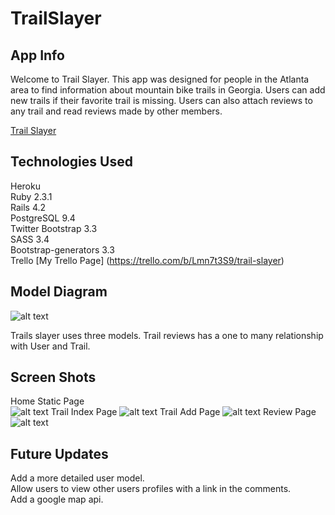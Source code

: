 # TrailSlayer
## App Info

Welcome to Trail Slayer. This app was designed for people in the Atlanta area to find information about mountain bike trails in Georgia. Users can add new trails if their favorite trail is missing. Users can also attach reviews to any trail and read reviews made by other members.

[Trail Slayer](https://floating-crag-68312.herokuapp.com/)

## Technologies Used
Heroku  
Ruby 2.3.1  
Rails 4.2  
PostgreSQL 9.4  
Twitter Bootstrap 3.3  
SASS 3.4  
Bootstrap-generators 3.3  
Trello [My Trello Page] (https://trello.com/b/Lmn7t3S9/trail-slayer)

## Model Diagram

![alt text](http://i.imgur.com/GrEW73R.png)

Trails slayer uses three models. Trail reviews has a one to many relationship with User and Trail. 
## Screen Shots
Home Static Page  
![alt text](http://i.imgur.com/jAQAup5.jpg)
Trail Index Page
![alt text](http://i.imgur.com/m7Jvk6o.png)
Trail Add Page
![alt text](http://i.imgur.com/mbabBxG.png)
Review Page
![alt text](http://i.imgur.com/MIqoUt9.png)
## Future Updates
Add a more detailed user model.  
Allow users to view other users profiles with a link in the comments.  
Add a google map api.
